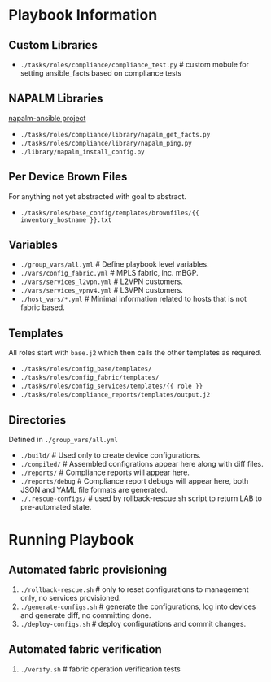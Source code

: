 # Playbook Information
## Custom Libraries
* `./tasks/roles/compliance/compliance_test.py`     # custom mobule for setting ansible_facts based on compliance tests

## NAPALM Libraries
[napalm-ansible project](https://github.com/napalm-automation/napalm-ansible)
* `./tasks/roles/compliance/library/napalm_get_facts.py`
* `./tasks/roles/compliance/library/napalm_ping.py`
* `./library/napalm_install_config.py`

## Per Device Brown Files
For anything not yet abstracted with goal to abstract.
* `./tasks/roles/base_config/templates/brownfiles/{{ inventory_hostname }}.txt`

## Variables
* `./group_vars/all.yml`                         # Define playbook level variables.
* `./vars/config_fabric.yml`                     # MPLS fabric, inc. mBGP.
* `./vars/services_l2vpn.yml`                    # L2VPN customers.
* `./vars/services_vpnv4.yml`                    # L3VPN customers.
* `./host_vars/*.yml`                            # Minimal information related to hosts that is not fabric based.

## Templates
All roles start with `base.j2` which then calls the other templates as required.
* `./tasks/roles/config_base/templates/`
* `./tasks/roles/config_fabric/templates/`
* `./tasks/roles/config_services/templates/{{ role }}`
* `./tasks/roles/compliance_reports/templates/output.j2`

## Directories
Defined in `./group_vars/all.yml`
* `./build/`           # Used only to create device configurations.
* `./compiled/`        # Assembled configrations appear here along with diff files.
* `./reports/`         # Compliance reports will appear here.
* `./reports/debug`    # Compliance report debugs will appear here, both JSON and YAML file formats are generated.
* `./.rescue-configs/` # used by rollback-rescue.sh script to return LAB to pre-automated state.

# Running Playbook
## Automated fabric provisioning
1. `./rollback-rescue.sh`   # only to reset configurations to management only, no services provisioned.
2. `./generate-configs.sh`  # generate the configurations, log into devices and generate diff, no committing done.
3. `./deploy-configs.sh`    # deploy configurations and commit changes.

## Automated fabric verification
1. `./verify.sh`            # fabric operation verification tests
